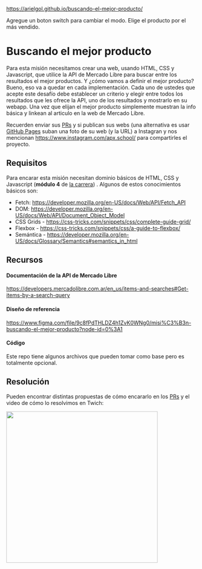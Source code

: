 https://arielgol.github.io/buscando-el-mejor-producto/

Agregue un boton switch para cambiar el modo.
Elige el producto por el más vendido.

# Buscando el mejor producto

Para esta misión necesitamos crear una web, usando HTML, CSS y Javascript, que utilice la API de Mercado Libre para buscar entre los resultados el mejor productos.
Y ¿cómo vamos a definir el mejor producto? Bueno, eso va a quedar en cada implementación. Cada uno de ustedes que acepte este desafío debe establecer un criterio y elegir entre todos los resultados que les ofrece la API, uno de los resultados y mostrarlo en su webapp. Una vez que elijan el mejor producto simplemente muestran la info básica y linkean al articulo en la web de Mercado Libre.

Recuerden enviar sus [PRs](https://docs.github.com/en/github/collaborating-with-pull-requests/proposing-changes-to-your-work-with-pull-requests/about-pull-requests) y si publican sus webs (una alternativa es usar [GitHub Pages](https://pages.github.com/) suban una foto de su web (y la URL) a Instagran y nos mencionan https://www.instagram.com/apx.school/ para compartirles el proyecto.

## Requisitos

Para encarar esta misión necesitan dominio básicos de HTML, CSS y Javascript (**módulo 4** de [la carrera](https://apx.school/carreras/dwf)) . Algunos de estos conocimientos básicos son:

- Fetch: https://developer.mozilla.org/en-US/docs/Web/API/Fetch_API
- DOM: https://developer.mozilla.org/en-US/docs/Web/API/Document_Object_Model
- CSS Grids - https://css-tricks.com/snippets/css/complete-guide-grid/
- Flexbox - https://css-tricks.com/snippets/css/a-guide-to-flexbox/
- Semántica - https://developer.mozilla.org/en-US/docs/Glossary/Semantics#semantics_in_html

## Recursos

#### Documentación de la API de Mercado Libre

https://developers.mercadolibre.com.ar/en_us/items-and-searches#Get-items-by-a-search-query

#### Diseño de referencia

https://www.figma.com/file/9c8fPdTHLDZ4h1ZvK0WNg0/misi%C3%B3n-buscando-el-mejor-producto?node-id=0%3A1

#### Código

Este repo tiene algunos archivos que pueden tomar como base pero es totalmente opcional.

## Resolución
Pueden encontrar distintas propuestas de cómo encararlo en los [PRs](https://github.com/apx-mision-codigo/buscando-el-mejor-producto/pulls) y el video de cómo lo resolvimos en Twich:

<a href="https://youtu.be/4WylLaUgsq8?t=352" target="_blank">
  <img src="http://i3.ytimg.com/vi/4WylLaUgsq8/maxresdefault.jpg" width="400" />
</a>
